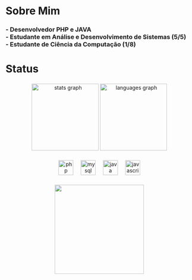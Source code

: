 <h1 align="left">Sobre Mim</h1>

###



<h3 align="left">- Desenvolvedor PHP e JAVA<br>- Estudante em Análise e Desenvolvimento de Sistemas (5/5) <br>- Estudante de Ciência da Computação (1/8)</h3>

###

<h1 align="left">Status</h1>

###

<div align="center">
  <img src="https://github-readme-stats.vercel.app/api?username=leonardocarmo17&hide_title=false&hide_rank=false&show_icons=true&include_all_commits=true&count_private=true&disable_animations=false&theme=dracula&locale=en&hide_border=false&order=1" height="180" alt="stats graph"  />
  <img src="https://github-readme-stats.vercel.app/api/top-langs?username=leonardocarmo17&locale=en&hide_title=false&layout=compact&card_width=320&langs_count=5&theme=dracula&hide_border=false&order=2" height="180" alt="languages graph"  />
</div>

###

<div align="center">
  <img src="https://cdn.jsdelivr.net/gh/devicons/devicon/icons/php/php-original.svg" height="40" alt="php logo"  />
  <img width="12" />
  <img src="https://cdn.jsdelivr.net/gh/devicons/devicon/icons/mysql/mysql-original.svg" height="40" alt="mysql logo"  />
  <img width="12" />
  <img src="https://cdn.jsdelivr.net/gh/devicons/devicon/icons/java/java-original.svg" height="40" alt="java logo"  />
  <img width="12" />
  <img src="https://cdn.jsdelivr.net/gh/devicons/devicon/icons/javascript/javascript-plain.svg" height="40" alt="javascript logo"  />
</div>

###

<div align="center">
  <img height="240" src="https://pbs.twimg.com/media/EIW55xzXsAAxVRH?format=jpg&name=large"  />
</div>

###
